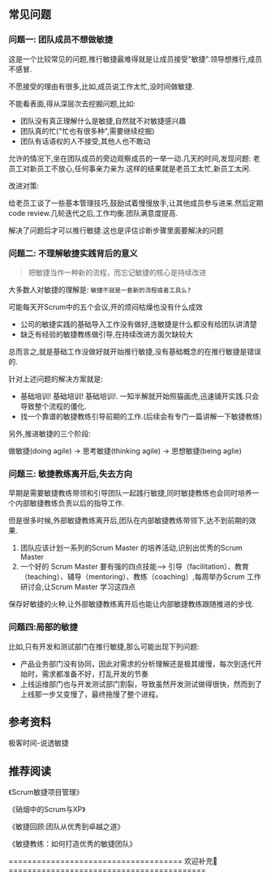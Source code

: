 ## 常见问题

### 问题一: 团队成员不想做敏捷

这是一个比较常见的问题,推行敏捷最难得就是让成员接受"敏捷".领导想推行,成员不感冒.

不愿接受的理由有很多,比如,成员说工作太忙,没时间做敏捷.

不能看表面,得从深层次去挖掘问题,比如:

- 团队没有真正理解什么是敏捷,自然就不对敏捷感兴趣
- 团队真的忙("忙也有很多种",需要继续挖掘)
- 团队有话语权的人不接受,其他人也不敢动



允许的情况下,坐在团队成员的旁边观察成员的一举一动.几天的时间,发现问题: 老员工对新员工不放心,任何事亲力亲为.这样的结果就是老员工太忙,新员工太闲.

改进对策:

给老员工谈了一些基本管理技巧,鼓励试着慢慢放手,让其他成员参与进来.然后定期 code review.几轮迭代之后,工作均衡.团队满意度提高.

解决了问题后才可以推行敏捷.这也是评估诊断步骤里面要解决的问题



### 问题二: 不理解敏捷实践背后的意义

> 把敏捷当作一种新的流程，而忘记敏捷的核心是持续改进

大多数人对敏捷的理解是: `敏捷不就是一套新的流程或者工具么?`

可能每天开Scrum中的五个会议,开的烦闷枯燥也没有什么成效

- 公司的敏捷实践的基础导入工作没有做好,连敏捷是什么都没有给团队讲清楚
- 缺乏有经验的敏捷教练做引导,在持续改进方面欠缺较大

总而言之,就是基础工作没做好就开始推行敏捷,没有基础概念的在推行敏捷是错误的.

针对上述问题的解决方案就是:

- 基础培训! 基础培训! 基础培训!. 一知半解就开始照猫画虎,迅速铺开实践.只会导致整个流程的僵化.
- 找一个靠谱的敏捷教练引导前期的工作.(后续会有专门一篇讲解一下敏捷教练)

另外,推进敏捷的三个阶段:

做敏捷(doing agile) -> 思考敏捷(thinking agile) -> 思想敏捷(being aglie)



### 问题三: 敏捷教练离开后,失去方向

早期是需要敏捷教练带领和引导团队一起践行敏捷,同时敏捷教练也会同时培养一个内部敏捷教练负责以后的指导工作.

但是很多时候,外部敏捷教练离开后,团队在内部敏捷教练带领下,达不到前期的效果.

1. 团队应该计划一系列的Scrum Master 的培养活动,识别出优秀的Scrum Master
2. 一个好的 Scrum Master 要有强的四点技能--> 引导（facilitation）、教育（teaching）、辅导（mentoring）、教练（coaching）,每周举办Scrum 工作研讨会,让Scrum Master 学习这四点

保存好敏捷的火种,让外部敏捷教练离开后也能让内部敏捷教练跟随推进的步伐.



### 问题四:局部的敏捷

比如,只有开发和测试部门在推行敏捷,那么可能出现下列问题:

- 产品业务部门没有协同，因此对需求的分析理解还是极其缓慢，每次到迭代开始时，需求都准备不好，打乱开发的节奏
- 上线运维部门也与开发测试部门割裂，导致虽然开发测试做得很快，然而到了上线那一步又变慢了，最终拖慢了整个进程。




## 参考资料

极客时间-说透敏捷


## 推荐阅读

《Scrum敏捷项目管理》

《硝烟中的Scrum与XP》

《敏捷回顾:团队从优秀到卓越之道》

《敏捷教练：如何打造优秀的敏捷团队》



=====================================    欢迎补充👏  ==========================================
